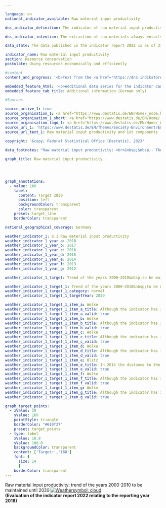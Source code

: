 ```yaml
---

language: en    
national_indicator_available: Raw material input productivity    

dns_indicator_definition: The indicator of raw material input productivity compares the value of all goods provided for final use (in euros, price-adjusted) relative to the mass of the raw materials used domestically and abroad for their production (in tonnes). Final use covers domestic consumption and domestic investments as well as exports.<br>The denominator of the indicator takes into account abiotic and biotic raw materials from the environment as well as plant materials produced by farming and forestry. In the graph, the development of the indicator itself and of both the numerator and the denominator are traced separately.    

dns_indicator_intention: The extraction of raw materials always entails some impairment of the natural environment. Owing to the growing demand for raw materials, raw material deposits in all parts of the world are increasingly being extracted in areas that are particularly sensitive to human intervention. For this reason, back in 2016, in the German Resource Efficiency Programme (ProgRess) II, the Federal Government set itself the goal of ensuring a continuing rise in raw material input productivity. In the years 2000&nbsp;to 2010, raw material input productivity was already increasing at an average rate of around 1.6&nbsp;% annually. The aim is to maintain this kind of positive trend up to 2030.    

data_state: The data published in the indicator report 2022 is as of 31 October 2022. The data shown on this platform is updated regularly, so that more current data may be available online than published in the <a href="https://dns-indikatoren.de/en/publications_reports/">indicator report 2022</a>.    

indicator_name: Raw material input productivity    
section: Resource conservation    
postulate: Using resources economically and efficiently    

#content     
content_and_progress: '<b>Text from the <a href="https://dns-indikatoren.de/en/publications_reports/">Indicator Report 2022&nbsp;</a></b><br><br>To calculate this indicator, it is necessary to determine the mass of all raw materials required to produce the imports. The calculation of this variable, referred to as imports in raw material equivalents, is based on a complex model that employs data from various official and unofficial sources.<br><br>Due to the monetary and physical inclusion of imports, the indicator takes into account the value added and raw material use across the entire production chain both inside and outside of Germany. In this way, the economic interdependence with foreign countries is also taken into account comprehensively. The raw material use mapped in the indicator covers not only domestic final use but also exports. It should therefore not be confused with a resource footprint for Germany.<br><br>The indicator includes not only the raw materials that were considered to be non-renewable, that is, mineral raw materials and fossile fuels, but also plant-based products from farming and forestry activities. This means that double counting occurs to a limited degree. For example, both the mass of an agricultural product at harvest time as well as that of the mineral fertiliser used to produce it are recorded.<br><br>The value of the indicator increased by 26&nbsp;% from 2000&nbsp;to 2018. This increase results in particular from the growth of the numerator: the value of the final use (domestic consumption and domestic investments as well as exports) increased by 46&nbsp;% during the reference period. The removal of domestic raw materials fell moderately between 2000&nbsp;and 2018; at the same time, however, the mass of imports in raw material equivalents increased, causing a slight increase of 16&nbsp;% in the indicator’s denominator.<br><br>Domestically extracted raw materials as well as imports are also being exported (again) to an increasing degree. Consequently, the indicator’s denominator does not point to increased global raw material extraction for consumption and investment in Germany, but reflects generally more intensive links between the German economy and the outside world.<br><br>The year 2009&nbsp;should be considered an outlier due to the exceptional economic situation in the European financial market and economic crisis. In 2010&nbsp;and 2011, investments and exports, as well as the associated input of raw materials, rose sharply again. This marked a resumption of the trend that had been seen in the period up to 2008. Although raw material input productivity slightly decreased or stagnated at some points in time, the general trend tended to improve. The indicator increased by 5&nbsp;percentage points in 2017&nbsp;compared to the preceding year, however, 2018&nbsp;recorded a slight decline by 1&nbsp;percentage point. In total, raw material input productivity increased from 2010&nbsp;to 2018&nbsp;by 9&nbsp;percentage points with an average annual growth of 0.9&nbsp;% and, thus, lies below the target of the Federal Government.'    

embedded_feature_html: '<p>Additional data series for the indicator can be found <a href="https://dns-indikatoren.de/public/AddInfos/de/8_1.pdf" target="_blank" >here</a>.</p><br><small>Note: You can display the PDF document directly in your browser or download the PDF document and open it with a PDF reader of your choice. We will be happy to advise you.</small>'
embedded_feature_tab_title: Additional information (German only)    

#Sources    

source_active_1: true
source_organisation_1: <a href="https://www.destatis.de/EN/Home/_node.html" target="_blank">Federal Statistical Office</a>
source_organisation_1_short: <a href="https://www.destatis.de/EN/Home/_node.html" target="_blank">Federal Statistical Office</a>
source_organisation_logo_1: <a href="https://www.destatis.de/EN/Home/_node.html" target="_blank"><img src="https://dns-indikatoren.de/public/OrgImgEn/destatis.png" alt="Federal Statistical Office" title=" Click here to visit the homepage of the organizationFederal Statistical Office" style="height:60px; width:148px; border:transparent"/></a>
source_url_1: 'https://www.destatis.de/EN/Themes/Society-Environment/Environment/Environmental-Economic-Accounting/raw-material-flows-water/Tables/total-raw-material-productivity.html'
source_url_text_1: Raw material input productivity and ist components
    
copyright: '&copy; Federal Statistical Office (Destatis), 2023'    

data_footnotes: "Raw material input productivity: <br>&nbsp;&nbsp;- The target represents a continuation of the trend in the period from 2000&nbsp;to 2010, when the average <br>annual increase amounted to about 1.6&nbsp; <br>&nbsp;&nbsp;- From 2010&nbsp;revised data due to methodological changes.<br>• Raw material input for consumption, investment and exports: From 2010&nbsp;revised data due to methodological changes.<br>• Value of consumption, investment and exports (price-adjusted): 2001&nbsp;to 2007&nbsp;interpolated data."    

graph_title: Raw material input productivity    

    


graph_annotations:
  - value: 160
    label:
      content: Target 2030
      position: left
      backgroundColor: transparent
      color: transparent
    preset: target_line
    borderColor: transparent        

national_geographical_coverage: Germany    

weather_indicator_1: 8.1 Raw material input productivity
weather_indicator_1_year_a: 2018
weather_indicator_1_year_b: 2017
weather_indicator_1_year_c: 2016
weather_indicator_1_year_d: 2015
weather_indicator_1_year_e: 2014
weather_indicator_1_year_f: 2013
weather_indicator_1_year_g: 2012

weather_indicator_1_target: Trend of the years 2000–2010&nbsp;to be maintained until 2030

weather_indicator_1_target_1: Trend of the years 2000–2010&nbsp;to be maintained until 2030
weather_indicator_1_target_1_category: normal
weather_indicator_1_target_1_targetYear: 2030

weather_indicator_1_target_1_item_a: Wolke
weather_indicator_1_target_1_item_a_title: Although the indicator has in 2018 been moving in the desired direction toward the target, if the trend had to continued, the target would have been missed in the target year by more than 20% of the difference between the target value and the value at that time.
weather_indicator_1_target_1_item_a_valid: true
weather_indicator_1_target_1_item_b: Wolke
weather_indicator_1_target_1_item_b_title: Although the indicator has in 2017 been moving in the desired direction toward the target, if the trend had to continued, the target would have been missed in the target year by more than 20% of the difference between the target value and the value at that time.
weather_indicator_1_target_1_item_b_valid: true
weather_indicator_1_target_1_item_c: Wolke
weather_indicator_1_target_1_item_c_title: Although the indicator has in 2016 been moving in the desired direction toward the target, if the trend had to continued, the target would have been missed in the target year by more than 20% of the difference between the target value and the value at that time.
weather_indicator_1_target_1_item_c_valid: true
weather_indicator_1_target_1_item_d: Wolke
weather_indicator_1_target_1_item_d_title: Although the indicator has in 2015 been moving in the desired direction toward the target, if the trend had to continued, the target would have been missed in the target year by more than 20% of the difference between the target value and the value at that time.
weather_indicator_1_target_1_item_d_valid: true
weather_indicator_1_target_1_item_e: Blitz
weather_indicator_1_target_1_item_e_title: In 2014 the distance to the target was constantly high or had increased. Thus, the indicator did not develop in the desired direction.
weather_indicator_1_target_1_item_e_valid: true
weather_indicator_1_target_1_item_f: Wolke
weather_indicator_1_target_1_item_f_title: Although the indicator has in 2013 been moving in the desired direction toward the target, if the trend had to continued, the target would have been missed in the target year by more than 20% of the difference between the target value and the value at that time.
weather_indicator_1_target_1_item_f_valid: true
weather_indicator_1_target_1_item_g: Wolke
weather_indicator_1_target_1_item_g_title: Although the indicator has in 2012 been moving in the desired direction toward the target, if the trend had to continued, the target would have been missed in the target year by more than 20% of the difference between the target value and the value at that time.
weather_indicator_1_target_1_item_g_valid: true    

graph_target_points:
  - xValue: 19
    yValue: 160
    pointStyle: triangle
    borderColor: "#610f27"
    preset: target_points
  - type: label
    xValue: 18.8
    yValue: 180.0
    backgroundColor: transparent
    content: ['Target:','160']
    font: {
      size: 14
      }
    borderColor: transparent    
---
```



<div>
  <div class="my-header">
    <label class="default">Raw material input productivity: trend of the years 2000-2010&nbsp;to be maintained until 2030
      <a href="https://dns-indikatoren.de/en/status"><img src="https://g205sdgs.github.io/sdg-indicators/public/Wettersymbole/Wolke.png" title="Although the indicator has in 2018 been moving in the desired direction toward the target, if the trend had to continued, the target would have been missed in the target year by more than 20% of the difference between the target value and the value at that time." alt="Weathersymbol: cloud"/>
      </a>
    </label>
  </div>
</div>
<div class="my-header-note">
  <label class="default"><b>(Evaluation of the indicator report 2022 relating to the reporting year 2018)
  </b></label>
</div>